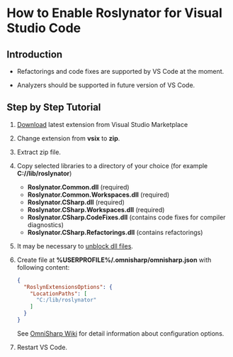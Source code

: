 ﻿# How to Enable Roslynator for Visual Studio Code

## Introduction

* Refactorings and code fixes are supported by VS Code at the moment.

* Analyzers should be supported in future version of VS Code.

## Step by Step Tutorial

1. [Download](http://marketplace.visualstudio.com/items?itemName=josefpihrt.Roslynator2017) latest extension from Visual Studio Marketplace

2. Change extension from **vsix** to **zip**.

3. Extract zip file.

4. Copy selected libraries to a directory of your choice (for example **C://lib/roslynator**)

   * **Roslynator.Common.dll** (required)
   * **Roslynator.Common.Workspaces.dll** (required)
   * **Roslynator.CSharp.dll** (required)
   * **Roslynator.CSharp.Workspaces.dll** (required)
   * **Roslynator.CSharp.CodeFixes.dll** (contains code fixes for compiler diagnostics)
   * **Roslynator.CSharp.Refactorings.dll** (contains refactorings)

5. It may be necessary to [unblock dll files](https://blogs.msdn.microsoft.com/delay/p/unblockingdownloadedfile/).

6. Create file at **%USERPROFILE%/.omnisharp/omnisharp.json** with following content:

   ```json
   {
     "RoslynExtensionsOptions": {
       "LocationPaths": [
         "C:/lib/roslynator"
       ]
     }
   }
   ```

   See [OmniSharp Wiki](http://github.com/OmniSharp/omnisharp-roslyn/wiki/Configuration-Options) for detail information about configuration options.

7. Restart VS Code.
